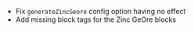 * Fix `generateZincGeore` config option having no effect
* Add missing block tags for the Zinc GeOre blocks
